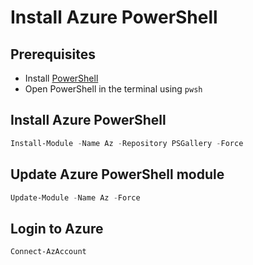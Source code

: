 # Install Azure PowerShell

## Prerequisites
- Install [PowerShell](PowerShell.md)
- Open PowerShell in the terminal using `pwsh`

## Install Azure PowerShell
```PowerShell
Install-Module -Name Az -Repository PSGallery -Force
```

## Update Azure PowerShell module 
```PowerShell
Update-Module -Name Az -Force
```

## Login to Azure 
```PowerShell
Connect-AzAccount
```
